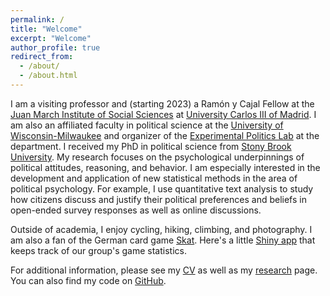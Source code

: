 ```yaml
---
permalink: /
title: "Welcome"
excerpt: "Welcome"
author_profile: true
redirect_from: 
  - /about/
  - /about.html
---
```


I am a visiting professor and (starting 2023) a Ramón y Cajal Fellow at the [Juan March Institute of Social Sciences](https://ic3jm.es/en/) at [University Carlos III of Madrid](https://www.uc3m.es/Home). I am also an affiliated faculty in political science at the [University of Wisconsin-Milwaukee](https://uwm.edu/political-science/) and organizer of the [Experimental Politics Lab](https://experimentalpolitics.github.io/) at the department. I received my PhD in political science from [Stony Brook University](http://www.stonybrook.edu/polsci/). My research focuses on the psychological underpinnings of political attitudes, reasoning, and behavior. I am especially interested in the development and application of new statistical methods in the area of political psychology. For example, I use quantitative text analysis to study how citizens discuss and justify their political preferences and beliefs in open-ended survey responses as well as online discussions.

Outside of academia, I enjoy cycling, hiking, climbing, and photography. I am also a fan of the German card game [Skat](https://en.wikipedia.org/wiki/Skat_%28card_game%29). Here's a little [Shiny app](http://pwkraft.shinyapps.io/Skat) that keeps track of our group's game statistics.

For additional information, please see my [CV](cv) as well as my [research](research) page. You can also find my code on [GitHub](http://github.com/pwkraft/).